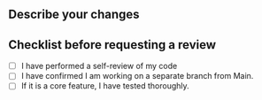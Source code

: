 ## Describe your changes

## Checklist before requesting a review

- [ ] I have performed a self-review of my code
- [ ] I have confirmed I am working on a separate branch from Main.
- [ ] If it is a core feature, I have tested thoroughly.
